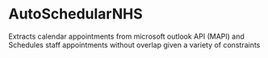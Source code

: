 # AutoSchedularNHS
Extracts calendar appointments from microsoft outlook API (MAPI) and Schedules staff appointments without overlap given a variety of constraints
